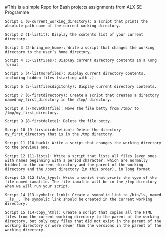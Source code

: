 #This is a simple Repo for Bash projects assignments from ALX SE Programme

    Script 1 (0-current_working_directory): a script that prints the absolute path name of the current working directory.

    Script 2 (1-listit): Display the contents list of your current directory.

    Script 3 (2-bring_me_home): Write a script that changes the working directory to the user’s home directory.

    Script 4 (3-listfiles): Display current directory contents in a long format

    Script 5 (4-listmorefiles): Display current directory contents, including hidden files (starting with .). 

    Script 6 (5-listfilesdigitonly): Display current directory contents.

    Script 7 (6-firstdirectory): Create a script that creates a directory named my_first_directory in the /tmp/ directory.

    Script 8 (7-movethatfile): Move the file betty from /tmp/ to /tmp/my_first_directory.

    Script 9 (8-firstdelete): Delete the file betty.

    Script 10 (9-firstdirdeletion): Delete the directory my_first_directory that is in the /tmp directory.

    Script 11 (10-back): Write a script that changes the working directory to the previous one.

    Script 12 (11-lists): Write a script that lists all files (even ones with names beginning with a period character, which are normally hidden) in the current directory and the parent of the working directory and the /boot directory (in this order), in long format.

    Script 13 (12-file_type): Write a script that prints the type of the file named iamafile. The file iamafile will be in the /tmp directory when we will run your script.

    Script 14 (13-symbolic_link): Create a symbolic link to /bin/ls, named __ls__. The symbolic link should be created in the current working directory.

    Script 15 (14-copy_html): Create a script that copies all the HTML files from the current working directory to the parent of the working directory, but only copy files that did not exist in the parent of the working directory or were newer than the versions in the parent of the working directory.

